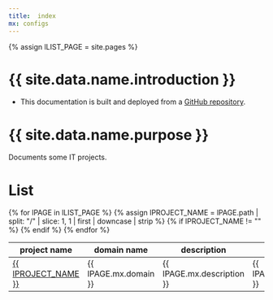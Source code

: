 ```yaml
---
title:  index
mx: configs
---
```

[link]:        #
[repo_source]: #


<!-- define var -->
{% assign lLIST_PAGE         = site.pages %}

# {{ site.data.name.introduction }}
- This documentation is built and deployed from a [GitHub repository][repo_source].

# {{ site.data.name.purpose }}
Documents some IT projects.


# List


<!-- <table id="myTable"> -->
<table class="sortable">
  <thead>
    <tr>
      <th>project name</th>
      <th>domain name</th>
      <th>description</th>
      <th>path</th>
    </tr>
  </thead>
  <tbody>
    {% for lPAGE in lLIST_PAGE %}
      {% assign lPROJECT_NAME = lPAGE.path | split: "/" | slice: 1, 1 | first | downcase | strip %}
      {% if lPROJECT_NAME != "" %}
      <tr>
        <td translate='no'><a href="{{ lPAGE.path | remove: '.md' }}">{{ lPROJECT_NAME }}</a></td>
        <td translate='no'>{{ lPAGE.mx.domain }}</td>
        <td>{{ lPAGE.mx.description }}</td>
        <td>{{ lPAGE.path }}</td>
      </tr>
      {% endif %}
    {% endfor %}
  </tbody>
</table>


